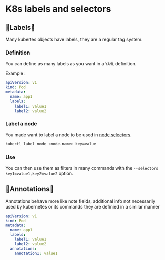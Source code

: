 # K8s labels and selectors

## 🚩Labels🚩

Many kubertes objects have labels, they are a regular tag system.

### Definition

You can define as many labels as you want in a ``YAML`` definition.

Example :

```yaml
apiVersion: v1
kind: Pod
metadata:
  name: app1
  labels:
    label1: value1
    label2: value2
```

### Label a node

You made want to label a node to be used in [node selectors](./K8s_taints_tolerations_nodeSelector_affinity.md#🧲node-selectors🧲).

```bash
kubectl label node <node-name> key=value
```

### Use

You can then use them as filters in many commands with the ``--selectors key1=value1,key2=value2`` option.

## 💬Annotations💬

Annotations behave more like note fields, additional info not necessarily used by kubernetes or its commands they are definied in a similar manner

```yaml
apiVersion: v1
kind: Pod
metadata:
  name: app1
  labels:
    label1: value1
    label2: value2
  annotations:
    annotation1: value1
```
